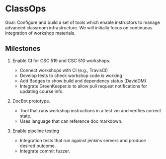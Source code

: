 # ClassOps

Goal: Configure and build a set of tools which enable instructors to manage advanced classroom infrastructure.
We will initially focus on continuous integration of workshop materials.

## Milestones

1. Enable CI for CSC 519 and CSC 510 workshops.

    * Connect workshops with CI (e.g., TravisCI)
    * Develop tests to check workshop code is working
    * Add Badges to show build and dependency status (DavidDM)
    * Integrate GreenKeeper.io to allow pull request notifications for updating course info.

2. DocBot prototype.

   * Tool that runs workshop instructions in a test vm and verifies correct state.
   * Uses language that can reference doc markdown.

3. Enable pipeline testing

   * Integration tests that run against jenkins servers and produce desired outcome.
   * Integrate commit fuzzer.